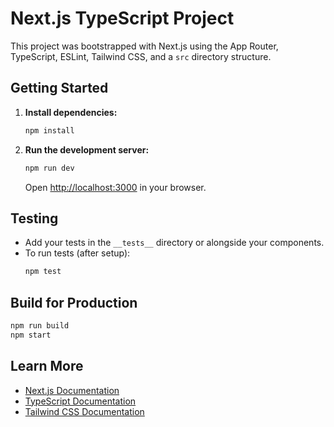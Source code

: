 # Next.js TypeScript Project

This project was bootstrapped with Next.js using the App Router, TypeScript, ESLint, Tailwind CSS, and a `src` directory structure.

## Getting Started

1. **Install dependencies:**
   ```bash
   npm install
   ```
2. **Run the development server:**
   ```bash
   npm run dev
   ```
   Open [http://localhost:3000](http://localhost:3000) in your browser.

## Testing

- Add your tests in the `__tests__` directory or alongside your components.
- To run tests (after setup):
  ```bash
  npm test
  ```

## Build for Production

```bash
npm run build
npm start
```

## Learn More
- [Next.js Documentation](https://nextjs.org/docs)
- [TypeScript Documentation](https://www.typescriptlang.org/docs/)
- [Tailwind CSS Documentation](https://tailwindcss.com/docs)
